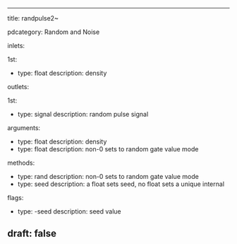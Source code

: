 --- 


title: randpulse2~

pdcategory: Random and Noise

inlets:

  1st:
  - type: float
    description: density

outlets:

  1st:
  - type: signal
    description: random pulse signal

arguments:
  - type: float
    description: density
  - type: float
    description: non-0 sets to random gate value mode

methods:
  - type: rand <float>
    description: non-0 sets to random gate value mode
  - type: seed <float>
    description:  a float sets seed, no float sets a unique internal

flags:
  - type: -seed <float>
    description: seed value

draft: false
---